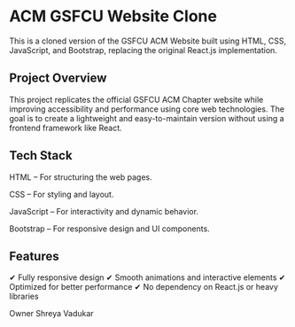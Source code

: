<h1>ACM GSFCU Website Clone</h1>

This is a cloned version of the GSFCU ACM Website built using HTML, CSS, JavaScript, and Bootstrap, replacing the original React.js implementation.

<h2>Project Overview</h2>

This project replicates the official GSFCU ACM Chapter website while improving accessibility and performance using core web technologies. The goal is to create a lightweight and easy-to-maintain version without using a frontend framework like React.

<h2>Tech Stack</h2>

HTML – For structuring the web pages.

CSS – For styling and layout.

JavaScript – For interactivity and dynamic behavior.

Bootstrap – For responsive design and UI components.


<h2>Features</h2>

✔ Fully responsive design
✔ Smooth animations and interactive elements
✔ Optimized for better performance
✔ No dependency on React.js or heavy libraries


Owner
Shreya Vadukar 